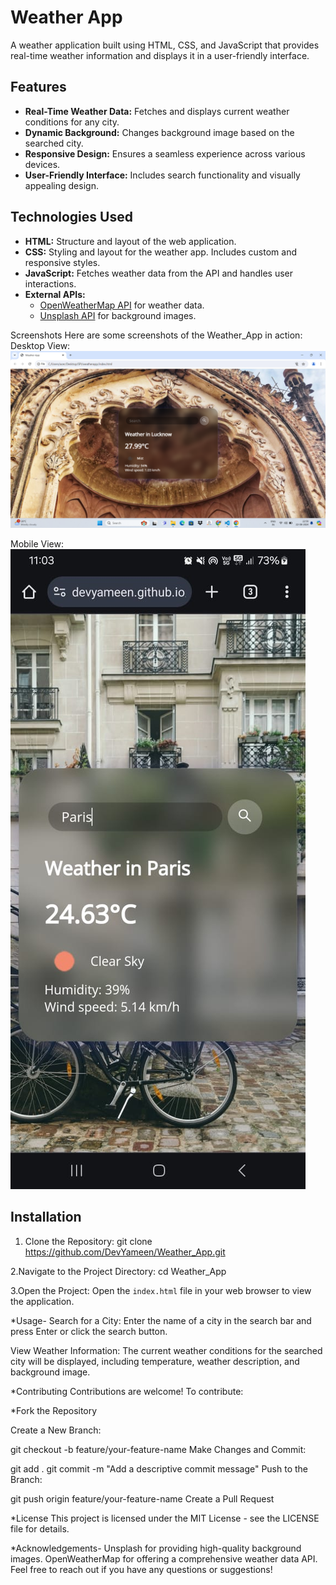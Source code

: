 # Weather App

A weather application built using HTML, CSS, and JavaScript that provides real-time weather information and displays it in a user-friendly interface.

## Features

- **Real-Time Weather Data:** Fetches and displays current weather conditions for any city.
- **Dynamic Background:** Changes background image based on the searched city.
- **Responsive Design:** Ensures a seamless experience across various devices.
- **User-Friendly Interface:** Includes search functionality and visually appealing design.

## Technologies Used

- **HTML:** Structure and layout of the web application.
- **CSS:** Styling and layout for the weather app. Includes custom and responsive styles.
- **JavaScript:** Fetches weather data from the API and handles user interactions.
- **External APIs:**
  - [OpenWeatherMap API](https://openweathermap.org/api) for weather data.
  - [Unsplash API](https://unsplash.com/developers) for background images.

Screenshots
Here are some screenshots of the Weather_App in action:
Desktop View:
 ![Desktop View](assets/desktop.png)

Mobile View:
![Mobile View](assets/mobile.jpg)


## Installation

1. Clone the Repository:
   git clone https://github.com/DevYameen/Weather_App.git

2.Navigate to the Project Directory:
   cd Weather_App

3.Open the Project:
Open the `index.html` file in your web browser to view the application.

*Usage-
Search for a City:
Enter the name of a city in the search bar and press Enter or click the search button.

View Weather Information:
The current weather conditions for the searched city will be displayed, including temperature, weather description, and background image.

*Contributing
Contributions are welcome! To contribute:

*Fork the Repository

Create a New Branch:

git checkout -b feature/your-feature-name
Make Changes and Commit:

git add .
git commit -m "Add a descriptive commit message"
Push to the Branch:

git push origin feature/your-feature-name
Create a Pull Request

*License
This project is licensed under the MIT License - see the LICENSE file for details.

*Acknowledgements-
Unsplash for providing high-quality background images.
OpenWeatherMap for offering a comprehensive weather data API.
Feel free to reach out if you have any questions or suggestions!

